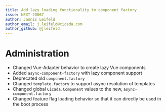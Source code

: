 ```yaml
---
title: Add lazy loading functionality to component factory
issue: NEXT-20067
author: Jannis Leifeld
author_email: j.leifeld@cicada.com
author_github: @jleifeld
---
```

# Administration
* Changed Vue-Adapter behavior to create lazy Vue components
* Added `async-component-factory` with lazy component support
* Deprecated old `component.factory`
* Changed `template.factory` to support async resolution of templates
* Changed global `Cicada.Component` values to the new, `async-component.factory`
* Changed feature flag loading behavior so that it can directly be used in the boot process
